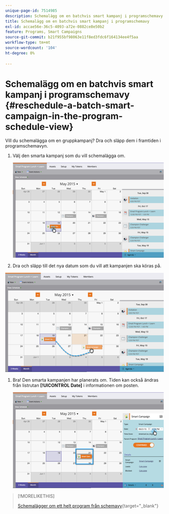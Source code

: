 ```yaml
---
unique-page-id: 7514985
description: Schemalägg om en batchvis smart kampanj i programschemavy - Marketo Docs - produktdokumentation
title: Schemalägg om en batchvis smart kampanj i programschemavy
exl-id: accae56e-36c5-4093-a72e-0882ce8e50b2
feature: Programs, Smart Campaigns
source-git-commit: b21f955bf98063e11f8ed3fdc6f164134ee4f5aa
workflow-type: tm+mt
source-wordcount: '104'
ht-degree: 0%

---
```


# Schemalägg om en batchvis smart kampanj i programschemavy {#reschedule-a-batch-smart-campaign-in-the-program-schedule-view}

Vill du schemalägga om en gruppkampanj? Dra och släpp dem i framtiden i programschemavyn.

1. Välj den smarta kampanj som du vill schemalägga om.

   ![](assets/image2015-5-19-12-3a8-3a28.png)

1. Dra och släpp till det nya datum som du vill att kampanjen ska köras på.

![](assets/image2015-5-19-12-3a12-3a1.png)

1. Bra! Den smarta kampanjen har planerats om. Tiden kan också ändras från listrutan **[!UICONTROL Date]** i informationen om posten.

   ![](assets/image2015-5-19-12-3a15-3a38.png)

>[!MORELIKETHIS]
>
>[Schemalägger om ett helt program från schemavy](/help/marketo/product-docs/core-marketo-concepts/programs/program-schedule-view/rescheduling-an-entire-program-from-the-schedule-view.md){target="_blank"}
